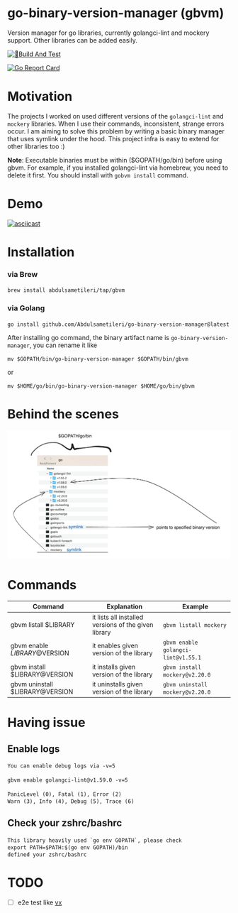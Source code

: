 # go-binary-version-manager (gbvm)

Version manager for go libraries, currently golangci-lint and mockery support.
Other libraries can be added easily.

[![🔨Build And Test](https://github.com/Abdulsametileri/go-binary-version-manager/actions/workflows/test.yml/badge.svg?branch=main)](https://github.com/Abdulsametileri/go-binary-version-manager/actions/workflows/test.yml)

[![Go Report Card](https://goreportcard.com/badge/github.com/Abdulsametileri/go-binary-version-manager)](https://goreportcard.com/report/github.com/Abdulsametileri/go-binary-version-manager)

# Motivation

The projects I worked on used different versions of the `golangci-lint` and `mockery` libraries. When I use their
commands, inconsistent, strange errors occur.
I am aiming to solve this problem by writing a basic binary manager that uses symlink under the hood.
This project infra is easy to extend for other libraries too :)  

**Note**: Executable binaries must be within ($GOPATH/go/bin) before using gbvm.
For example, if you installed golangci-lint via homebrew, you need to delete it first. 
You should install with `gobvm install` command.

# Demo

[![asciicast](https://asciinema.org/a/663612.svg)](https://asciinema.org/a/663612)

# Installation

### via Brew

`brew install abdulsametileri/tap/gbvm`

### via Golang

`go install github.com/Abdulsametileri/go-binary-version-manager@latest`

After installing go command, the binary artifact name is `go-binary-version-manager`, 
you can rename it like

```shell
mv $GOPATH/bin/go-binary-version-manager $GOPATH/bin/gbvm
``` 

or

```shell
mv $HOME/go/bin/go-binary-version-manager $HOME/go/bin/gbvm
```

# Behind the scenes

![behind-the-scenes.png](.github%2Fimages%2Fbehind-the-scenes.png)

# Commands

| Command                         | Explanation                                          | Example                             |
|---------------------------------|------------------------------------------------------|-------------------------------------|
| gbvm listall $LIBRARY           | it lists all installed versions of the given library | `gbvm listall mockery`              |
| gbvm enable $LIBRARY@$VERSION   | it enables given version of the library              | `gbvm enable golangci-lint@v1.55.1` |
| gbvm install $LIBRARY@VERSION   | it installs given version of the library             | `gbvm install mockery@v2.20.0`      |
| gbvm uninstall $LIBRARY@VERSION | it uninstalls given version of the library           | `gbvm uninstall mockery@v2.20.0`    |

# Having issue

## Enable logs
```
You can enable debug logs via -v=5
    
gbvm enable golangci-lint@v1.59.0 -v=5
    
PanicLevel (0), Fatal (1), Error (2)
Warn (3), Info (4), Debug (5), Trace (6)
```

## Check your zshrc/bashrc

```
This library heavily used `go env GOPATH`, please check
export PATH=$PATH:$(go env GOPATH)/bin
defined your zshrc/bashrc
```


# TODO
- [ ] e2e test like [vx](https://github.com/Abdulsametileri/vX/blob/main/e2e-test.sh)